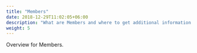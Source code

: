 ```yaml
---
title: "Members"
date: 2018-12-29T11:02:05+06:00
description: "What are Members and where to get additional information."
weight: 5
---
```


Overview for Members.

